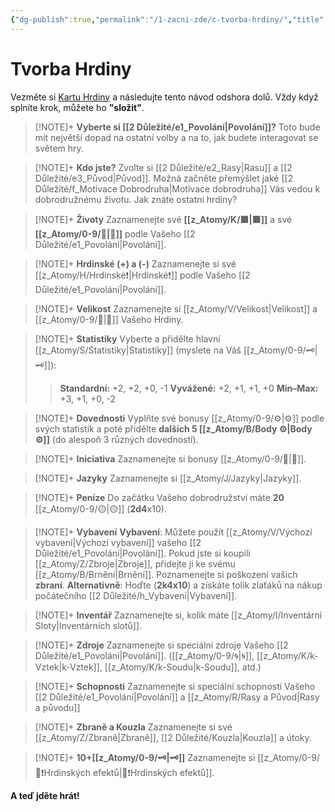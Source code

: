 ```yaml
---
{"dg-publish":true,"permalink":"/1-zacni-zde/c-tvorba-hrdiny/","title":"Tvorba Hrdiny"}
---
```


# Tvorba Hrdiny
Vezměte si [Kartu Hrdiny](https://docs.google.com/spreadsheets/d/11W7PySs31Y6oRy6VHrtDuCUBzXOrV9LvvMbDaOu21D0/edit?usp=sharing) a následujte tento návod odshora dolů.
Vždy když splníte krok, můžete ho **"složit"**.

>[!NOTE]+ **Vyberte si [[2 Důležité/e1_Povolání\|Povolání]]?**
>Toto bude mít největší dopad na ostatní volby a na to, jak budete interagovat se světem hry.

>[!NOTE]+ **Kdo jste?** 
>Zvolte si [[2 Důležité/e2_Rasy\|Rasu]] a [[2 Důležité/e3_Původ\|Původ]]. Možná začněte přemýšlet jaké [[2 Důležité/f_Motivace Dobrodruha\|Motivace dobrodruha]] Vás vedou k dobrodružnému životu. Jak znáte ostatní hrdiny?

>[!NOTE]+ **Životy**
>Zaznamenejte své **[[z_Atomy/K/🟥\|🟥]]** a své **[[z_Atomy/0-9/💖\|💖]]** podle Vašeho [[2 Důležité/e1_Povolání\|Povolání]].

>[!NOTE]+ **Hrdinské (+) a (-)**
>Zaznamenejte si své [[z_Atomy/H/Hrdinské❗\|Hrdinské❗]] podle Vašeho [[2 Důležité/e1_Povolání\|Povolání]].

>[!NOTE]+ **Velikost**
>Zaznamenejte si [[z_Atomy/V/Velikost\|Velikost]] a [[z_Atomy/0-9/🏃\|🏃]] Vašeho Hrdiny.

>[!NOTE]+ **Statistiky**
>Vyberte a přidělte hlavní [[z_Atomy/S/Statistiky\|Statistiky]] (myslete na Váš [[z_Atomy/0-9/🗝\|🗝]]):
>>**Standardní:** +2, +2, +0, -1
>>**Vyvážené:** +2, +1, +1, +0
>>**Min–Max:** +3, +1, +0, -2

>[!NOTE]+ **Dovednosti**
>Vyplňte své bonusy [[z_Atomy/0-9/⚙️\|⚙️]] podle svých statistik a poté přidělte **dalších 5 [[z_Atomy/B/Body ⚙️\|Body ⚙️]]** (do alespoň 3 různých dovedností).

>[!NOTE]+ **Iniciativa**
>Zaznamenejte si bonusy [[z_Atomy/0-9/🏁\|🏁]].

>[!NOTE]+ **Jazyky**
>Zaznamenejte si [[z_Atomy/J/Jazyky\|Jazyky]].

>[!NOTE]+ **Peníze**
>Do začátku Vašeho dobrodružství máte **20** [[z_Atomy/0-9/🟡\|🟡]] (**2d4**x10).

>[!NOTE]+ **Vybavení**
>**Vybavení**: Můžete použít [[z_Atomy/V/Výchozí vybavení\|Výchozí vybavení]] vašeho [[2 Důležité/e1_Povolání\|Povolání]]. 
>Pokud jste si koupili [[z_Atomy/Z/Zbroje\|Zbroje]], přidejte ji ke svému [[z_Atomy/B/Brnění\|Brnění]]. Poznamenejte si poškození vašich **zbraní**.
>**Alternativně**: Hoďte (**2k4x10**) a získáte tolik zlaťáků na nákup počátečního [[2 Důležité/h_Vybavení\|Vybavení]].

> [!NOTE]+ **Inventář**
>  Zaznamenejte si, kolik máte [[z_Atomy/I/Inventární Sloty\|Inventárních slotů]].

>[!NOTE]+ **Zdroje**
>Zaznamenejte si speciální zdroje Vašeho [[2 Důležité/e1_Povolání\|Povolání]]. ([[z_Atomy/0-9/🌀\|🌀]], [[z_Atomy/K/k-Vztek\|k-Vztek]], [[z_Atomy/K/k-Soudu\|k-Soudu]], atd.)

>[!NOTE]+ **Schopnosti**
>Zaznamenejte si speciální schopnosti Vašeho [[2 Důležité/e1_Povolání\|Povolání]] a [[z_Atomy/R/Rasy a Původ\|Rasy a původu]]

>[!NOTE]+ **Zbraně a Kouzla**
>Zaznamenejte si své [[z_Atomy/Z/Zbraně\|Zbraně]], [[2 Důležité/Kouzla\|Kouzla]] a útoky.

>[!NOTE]+ **10+[[z_Atomy/0-9/🗝\|🗝]]**
>Zaznamenejte si [[z_Atomy/0-9/📶❗Hrdinských efektů\|📶❗Hrdinských efektů]].

**A teď jděte hrát!**